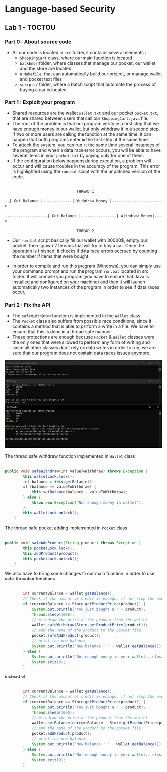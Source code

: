 # Language-based Security

## Lab 1 - TOCTOU

### Part 0 : About source code

- All our code is located in `src` folder, it contains several elements :
    - `ShoppingCart` class, where our main function is located
    - `backEnd/` folder, where classes that manage our pocket, our wallet and the store are located
    - a `Makefile`, that can automatically build our project, or manage wallet and pocket text files 
    - `scripts/` folder, where a batch script that automate the process of buying a car is located


### Part 1 : Exploit your program

- Shared resources are the wallet `wallet.txt` and our pocket `pocket.txt`, that are shared between users that call our `ShoppingCart.java` file.
- The root of the problem is that our program verify in a first step that we have enough money in our wallet, but only withdraw it in a second step. If two or more users are calling the function at the same time, it can happen that both programs enter in the first step at the same time.
- To attack the system, you can run at the same time several instances of the program and when a data race error occurs, you will be able to have several items in your `pocket.txt` by paying only for one of them.
- If the configuration below happens during execution, a problem will occur and will cause troubles in the accuracy of the program. This error is highlighted using the `run.bat` script with the unpatched version of the code.

   
```

                                THREAD 1
                
--| Get Balance |-------------| Withdraw Money |---------------------->

-------------------| Get Balance |----------------| Withdraw Money|--->

                                THREAD 2

```

- Our `run.bat` script basically fill our wallet with 30000$, empty our pocket, then spawn 2 threads that will try to buy a car. Once the operation is finished, it checks if data race errors occrued by counting the number if items that were bought.

- In order to compile and run this program (Windows), you can simply use your command prompt and run the program `run.bat` located in src folder. It will compile you program (you have to ensure that Java is installed and configured on your machine) and then it will launch automatically two instances of the program in order to see if data races occur.

### Part 2 : Fix the API

- The `safeWidthDraw` function is implemented in the `Wallet` class.
- The `Pocket` class also suffers from possible race conditions, since it contains a method that is able to perform a write in a file. We have to ensure that this is done in a thread-safe manner.
- These protections are enough because `Pocket` & `Wallet` classes were the only ones that were allowed to perform any form of writing and since all other classes don't rely on data writes in order to run, we are sure that our program does not contain data races issues anymore.

![Thread Safe Version](/assets/lab1/thread-safe.PNG)

The thread safe withdraw function implemented in `Wallet` class 
   
   ```java
   
   public void safeWithdraw(int valueToWithdraw) throws Exception {
           this.walletLock.lock();
           int balance = this.getBalance();
           if (balance >= valueToWithdraw) {
               this.setBalance(balance - valueToWithdraw);
           } else {
               throw new Exception("Not enough money in wallet");
           }
           this.walletLock.unlock();
       }
   
   ```

The thread safe pocket adding implemented in `Pocket` class

```java

public void safeAddProduct(String product) throws Exception {
        this.pocketLock.lock();
        this.addProduct(product);
        this.pocketLock.unlock();
    }

```

We also have to bring some changes to our main function in order to use safe-threaded functions

```java

        int currentBalance = wallet.getBalance();
        // Check if the amount of credit is enough, if not stop the execution
        if (currentBalance >= Store.getProductPrice(product)) {
            System.out.println("You just bought a " + product);
            Thread.sleep(1000);
            // Withdraw the price of the product from the wallet
            wallet.safeWithdraw(Store.getProductPrice(product));
            // add the name of the product to the pocket file
            pocket.safeAddProduct(product);
            // print the new balance.
            System.out.println("New balance : " + wallet.getBalance());
        } else {
            System.out.println("Not enough money in your wallet.. closing program !");
            System.exit(0);
        }

```


instead of 


```java

        int currentBalance = wallet.getBalance();
        // Check if the amount of credit is enough, if not stop the execution
        if (currentBalance >= Store.getProductPrice(product)) {
            System.out.println("You just bought a " + product);
            Thread.sleep(1000);
            // Withdraw the price of the product from the wallet
            wallet.setBalance(currentBalance - Store.getProductPrice(product));
            // add the name of the product to the pocket file
            pocket.addProduct(product);
            // print the new balance.
            System.out.println("New balance : " + wallet.getBalance());
        } else {
            System.out.println("Not enough money in your wallet.. closing program !");
            System.exit(0);
        }

```

